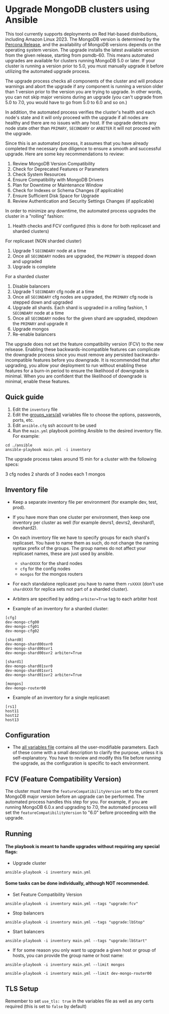 # Upgrade MongoDB clusters using Ansible

This tool currently supports deployments on Red Hat-based distributions, including Amazon Linux 2023. The MongoDB version is determined by the [Percona Release](https://docs.percona.com/percona-software-repositories/percona-release.html), and the availability of MongoDB versions depends on the operating system version. The upgrade installs the latest available version
from the given release, starting from psmdb-60. This means automated upgrades are available for clusters running MongoDB 5.0 or later. If your cluster is running a version prior to 5.0, you must manually upgrade it before utilizing the automated upgrade process.

The upgrade process checks all components of the cluster and will produce warnings and abort the upgrade if any component is running a version older than 1 version prior to the version you are trying to upgrade.  In other words, you can not skip major versions during an upgrade (you can't upgrade from 5.0 to 7.0, you would have to go from 5.0 to 6.0 and so on.)

In addition, the automated process verifies the cluster's health and each node's state and it will only proceed with the upgrade if all nodes are healthy and there are no issues with any host. If the upgrade detects any node state other than `PRIMARY`, `SECONDARY` or `ARBITER` it will not proceed with the upgrade.

Since this is an automated process, it assumes that you have already completed the necessary due diligence to ensure a smooth and successful upgrade. Here are some key recommendations to review:

1. Review MongoDB Version Compatibility
2. Check for Deprecated Features or Parameters
3. Check System Resources
4. Ensure Compatibility with MongoDB Drivers
5. Plan for Downtime or Maintenance Window
6. Check for Indexes or Schema Changes (if applicable)
7. Ensure Sufficient Disk Space for Upgrade
8. Review Authentication and Security Settings Changes (if applicable)


In order to minimize any downtime, the automated process upgrades the cluster in a "rolling" fashion:

1. Health checks and FCV configured (this is done for both replicaset and sharded clusters)

For replicaset (NON sharded cluster)

1. Upgrade 1 `SECONDARY` node at a time
2. Once all `SECONDARY` nodes are upgraded, the `PRIMARY` is stepped down and upgraded
3. Upgrade is complete

For a sharded cluster

1. Disable balancers
2. Upgrade 1 `SECONDARY` cfg node at a time 
3. Once all `SECONDARY` cfg nodes are upgraded, the `PRIMARY` cfg node is stepped down and upgraded
4. Upgrade all shards. Each shard is upgraded in a rolling fashion, 1 `SECONDARY` node at a time
5. Once all `SECONDARY` nodes for the given shard are upgraded, stepdown the `PRIMARY` and upgrade it
6. Upgrade mongos
7. Re-enable balancers

The upgrade does not set the feature compatibility version (FCV) to the new relsease. Enabling these backwards-incompatible features can complicate the downgrade process since you must remove any persisted backwards-incompatible features before you downgrade. It is recommended that after upgrading, you allow your deployment to run without enabling these features for a burn-in period to ensure the likelihood of downgrade is minimal. When you are confident that the likelihood of downgrade is minimal, enable these features.


## Quick guide
1. Edit the `inventory` file 
2. Edit the [groups_vars/all](group_vars/all) variables file to choose the options, passwords, ports, etc.
3. Edit `ansible.cfg` ssh account to be used
4. Run the `main.yml` playbook pointing Ansible to the desired inventory file. For example:

```
cd ./ansible
ansible-playbook main.yml -i inventory
```

The upgrade process takes around 15 min for a cluster with the following specs:

3 cfg nodes
2 shards of 3 nodes each
1 mongos


## Inventory file

- Keep a separate inventory file per environment (for example dev, test, prod).
- If you have more than one cluster per environment, then keep one inventory per cluster as well (for example devrs1, devrs2, devshard1, devshard2).
- On each inventory file we have to specify groups for each shard's replicaset. You have to name them as such, do not change the naming syntax prefix of the groups. 
The group names do not affect your replicaset names, these are just used by ansible.
  - `shardXXXX` for the shard nodes
  - `cfg` for the config nodes
  - `mongos` for the mongos routers

- For each standalone replicaset you have to name them `rsXXXX` (don't use `shardXXXX` for replica sets not part of a sharded cluster).
- Arbiters are specified by adding `arbiter=True` tag to each arbiter host

- Example of an inventory for a sharded cluster:
```
[cfg]
dev-mongo-cfg00 
dev-mongo-cfg01
dev-mongo-cfg02

[shard0]
dev-mongo-shard00svr0 
dev-mongo-shard00svr1
dev-mongo-shard00svr2 arbiter=True

[shard1]
dev-mongo-shard01svr0 
dev-mongo-shard01svr1
dev-mongo-shard01svr2 arbiter=True

[mongos]
dev-mongo-router00
```

- Example of an inventory for a single replicaset:
```
[rs1]
host11 
host12
host13
```

## Configuration
* The [all variables file](group_vars/all) contains all the user-modifiable parameters. Each of these come with a small description to clarify the purpose, unless it is self-explanatory.
You have to review and modify this file before running the upgrade, as the configuration is specific to each environment.

## FCV (Feature Compatibility Version)

The cluster must have the `featureCompatibilityVersion` set to the current MongoDB major version before an upgrade can be performed. The automated process handles this step for you.
For example, if you are running MongoDB 6.0.x and upgrading to 7.0, the automated process will set the `featureCompatibilityVersion` to "6.0" before proceeding with the upgrade.

## Running
#### The playbook is meant to handle upgrades without requiring any special flags:

* Upgrade cluster 
```
ansible-playbook -i inventory main.yml
```

#### Some tasks can be done individually, although NOT recommended.

* Set Feature Compatibility Version
```
ansible-playbook -i inventory main.yml --tags "upgrade:fcv"
```

* Stop balancers 
```
ansible-playbook -i inventory main.yml --tags "upgrade:lbStop"
```

* Start balancers
```
ansible-playbook -i inventory main.yml --tags "upgrade:lbStart"
```

* If for some reason you only want to upgrade a given host or group of hosts, you can provide the group name or host name:
```
ansible-playbook -i inventory main.yml --limit mongos
```

```
ansible-playbook -i inventory main.yml --limit dev-mongo-router00
```


## TLS Setup

Remember to set `use_tls: true` in the variables file as well as any certs required (this is set to `false` by default)

